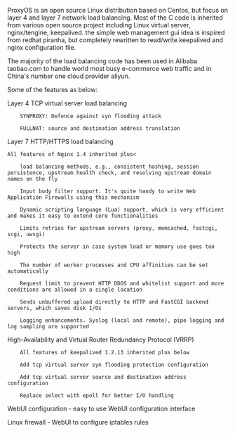 ProxyOS is an open source Linux distribution based on Centos, but focus on
layer 4 and layer 7 network load balancing. Most of the C code is inherited
from various open source project including Linux virtual server,
nginx/tengine, keepalived. the simple web management gui idea is inspired
from redhat piranha, but completely rewritten to read/write keepalived and
nginx configuration file.

The majority of the load balancing code has been used in Alibaba taobao.com to handle world most busy e-commerce web traffic and in China's number one cloud provider aliyun. 

Some of the  features as below:

Layer 4 TCP virtual server load balancing

        SYNPROXY: Defence against syn flooding attack

        FULLNAT: source and destination address translation

Layer 7 HTTP/HTTPS load balancing

	All features of Nginx 1.4 inherited plus<

        load balancing methods, e.g., consistent hashing, session persistence, upstream health check, and resolving upstream domain names on the fly

        Input body filter support. It's quite handy to write Web Application Firewalls using this mechanism

        Dynamic scripting language (Lua) support, which is very efficient and makes it easy to extend core functionalities

        Limits retries for upstream servers (proxy, memcached, fastcgi, scgi, uwsgi)

        Protects the server in case system load or memory use goes too high

        The number of worker processes and CPU affinities can be set automatically

        Request limit to prevent HTTP DDOS and whitelist support and more conditions are allowed in a single location

        Sends unbuffered upload directly to HTTP and FastCGI backend servers, which saves disk I/Os

        Logging enhancements. Syslog (local and remote), pipe logging and log sampling are supported

High-Availability and Virtual Router Redundancy Protocol (VRRP)

        All features of keepalived 1.2.13 inherited plus below

        Add tcp virtual server syn flooding protection configuration

        Add tcp virtual server source and destination address configuration

        Replace select with epoll for better I/O handling

WebUI configuration - easy to use WebUI configuration interface

Linux firewall - WebUI to configure iptables rules
